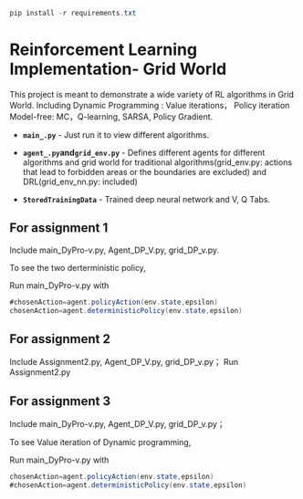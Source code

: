 ```csharp
pip install -r requirements.txt
```
# Reinforcement Learning Implementation- Grid World

This project is meant to demonstrate a wide variety of RL algorithms in Grid World. Including Dynamic Programming : Value iterations， Policy iteration Model-free: MC，Q-learning, SARSA, Policy Gradient.


* **`main_.py`** - Just run it to view different algorithms.

* **`agent_.py`and`grid_env.py`** - Defines different agents for different algorithms and grid world for traditional algorithms(grid_env.py: actions that lead to forbidden areas or the boundaries are excluded) and DRL(grid_env_nn.py: included)

* **`StoredTrainingData`** - Trained deep neural network and V, Q Tabs.

## For assignment 1 
Include main_DyPro-v.py,  Agent_DP_V.py, grid_DP_v.py.

To see the two derterministic policy, 

Run main_DyPro-v.py with
```csharp
#chosenAction=agent.policyAction(env.state,epsilon)
chosenAction=agent.deterministicPolicy(env.state,epsilon)
```
## For assignment 2
Include Assignment2.py,  Agent_DP_V.py, grid_DP_v.py；
Run Assignment2.py

## For assignment 3
Include main_DyPro-v.py,  Agent_DP_V.py, grid_DP_v.py；

To see Value iteration of Dynamic programming,

Run main_DyPro-v.py with
```csharp
chosenAction=agent.policyAction(env.state,epsilon)
#chosenAction=agent.deterministicPolicy(env.state,epsilon)
```